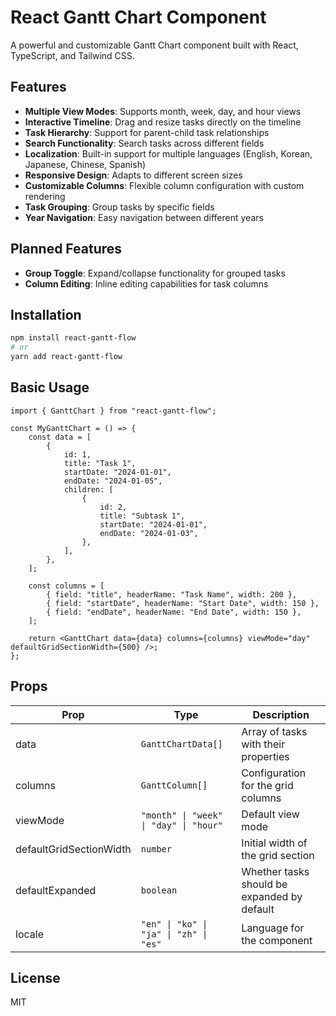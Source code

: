 # React Gantt Chart Component

A powerful and customizable Gantt Chart component built with React, TypeScript, and Tailwind CSS.

## Features

-   **Multiple View Modes**: Supports month, week, day, and hour views
-   **Interactive Timeline**: Drag and resize tasks directly on the timeline
-   **Task Hierarchy**: Support for parent-child task relationships
-   **Search Functionality**: Search tasks across different fields
-   **Localization**: Built-in support for multiple languages (English, Korean, Japanese, Chinese, Spanish)
-   **Responsive Design**: Adapts to different screen sizes
-   **Customizable Columns**: Flexible column configuration with custom rendering
-   **Task Grouping**: Group tasks by specific fields
-   **Year Navigation**: Easy navigation between different years

## Planned Features

-   **Group Toggle**: Expand/collapse functionality for grouped tasks
-   **Column Editing**: Inline editing capabilities for task columns

## Installation

```bash
npm install react-gantt-flow
# or
yarn add react-gantt-flow
```

## Basic Usage

```tsx
import { GanttChart } from "react-gantt-flow";

const MyGanttChart = () => {
    const data = [
        {
            id: 1,
            title: "Task 1",
            startDate: "2024-01-01",
            endDate: "2024-01-05",
            children: [
                {
                    id: 2,
                    title: "Subtask 1",
                    startDate: "2024-01-01",
                    endDate: "2024-01-03",
                },
            ],
        },
    ];

    const columns = [
        { field: "title", headerName: "Task Name", width: 200 },
        { field: "startDate", headerName: "Start Date", width: 150 },
        { field: "endDate", headerName: "End Date", width: 150 },
    ];

    return <GanttChart data={data} columns={columns} viewMode="day" defaultGridSectionWidth={500} />;
};
```

## Props

| Prop                    | Type                                   | Description                                 |
| ----------------------- | -------------------------------------- | ------------------------------------------- |
| data                    | `GanttChartData[]`                     | Array of tasks with their properties        |
| columns                 | `GanttColumn[]`                        | Configuration for the grid columns          |
| viewMode                | `"month" \| "week" \| "day" \| "hour"` | Default view mode                           |
| defaultGridSectionWidth | `number`                               | Initial width of the grid section           |
| defaultExpanded         | `boolean`                              | Whether tasks should be expanded by default |
| locale                  | `"en" \| "ko" \| "ja" \| "zh" \| "es"` | Language for the component                  |

## License

MIT
